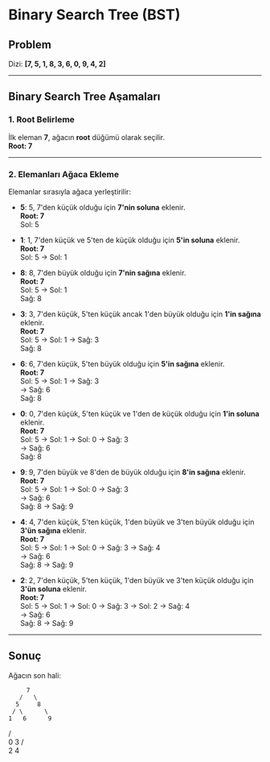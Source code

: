 # Binary Search Tree (BST)

## Problem
Dizi: **[7, 5, 1, 8, 3, 6, 0, 9, 4, 2]**

---

## Binary Search Tree Aşamaları

### 1. Root Belirleme
İlk eleman **7**, ağacın **root** düğümü olarak seçilir.  
**Root: 7**

---

### 2. Elemanları Ağaca Ekleme
Elemanlar sırasıyla ağaca yerleştirilir:

- **5**: 5, 7'den küçük olduğu için **7'nin soluna** eklenir.  
  **Root: 7**  
  Sol: 5  

- **1**: 1, 7'den küçük ve 5'ten de küçük olduğu için **5'in soluna** eklenir.  
  **Root: 7**  
  Sol: 5 → Sol: 1  

- **8**: 8, 7'den büyük olduğu için **7'nin sağına** eklenir.  
  **Root: 7**  
  Sol: 5 → Sol: 1  
  Sağ: 8  

- **3**: 3, 7'den küçük, 5'ten küçük ancak 1'den büyük olduğu için **1'in sağına** eklenir.  
  **Root: 7**  
  Sol: 5 → Sol: 1 → Sağ: 3  
  Sağ: 8  

- **6**: 6, 7'den küçük, 5'ten büyük olduğu için **5'in sağına** eklenir.  
  **Root: 7**  
  Sol: 5 → Sol: 1 → Sağ: 3  
           → Sağ: 6  
  Sağ: 8  

- **0**: 0, 7'den küçük, 5'ten küçük ve 1'den de küçük olduğu için **1'in soluna** eklenir.  
  **Root: 7**  
  Sol: 5 → Sol: 1 → Sol: 0 → Sağ: 3  
           → Sağ: 6  
  Sağ: 8  

- **9**: 9, 7'den büyük ve 8'den de büyük olduğu için **8'in sağına** eklenir.  
  **Root: 7**  
  Sol: 5 → Sol: 1 → Sol: 0 → Sağ: 3  
           → Sağ: 6  
  Sağ: 8 → Sağ: 9  

- **4**: 4, 7'den küçük, 5'ten küçük, 1'den büyük ve 3'ten büyük olduğu için **3'ün sağına** eklenir.  
  **Root: 7**  
  Sol: 5 → Sol: 1 → Sol: 0 → Sağ: 3 → Sağ: 4  
           → Sağ: 6  
  Sağ: 8 → Sağ: 9  

- **2**: 2, 7'den küçük, 5'ten küçük, 1'den büyük ve 3'ten küçük olduğu için **3'ün soluna** eklenir.  
  **Root: 7**  
  Sol: 5 → Sol: 1 → Sol: 0 → Sağ: 3 → Sol: 2 → Sağ: 4  
           → Sağ: 6  
  Sağ: 8 → Sağ: 9  

---

## Sonuç
Ağacın son hali:


         7
       /   \
      5     8
     / \      \
    1   6      9
   / \
  0   3
     / \
    2   4
